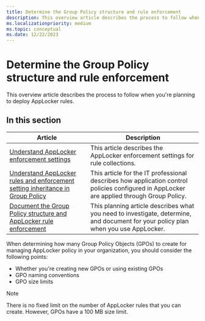 ```yaml
---
title: Determine the Group Policy structure and rule enforcement
description: This overview article describes the process to follow when you're planning to deploy AppLocker rules.
ms.localizationpriority: medium
ms.topic: conceptual
ms.date: 12/22/2023
---
```


# Determine the Group Policy structure and rule enforcement

This overview article describes the process to follow when you're planning to deploy AppLocker rules.

## In this section

| Article | Description |
| --- | --- |
| [Understand AppLocker enforcement settings](understand-applocker-enforcement-settings.md) | This article describes the AppLocker enforcement settings for rule collections. |
| [Understand AppLocker rules and enforcement setting inheritance in Group Policy](understand-applocker-rules-and-enforcement-setting-inheritance-in-group-policy.md) | This article for the IT professional describes how application control policies configured in AppLocker are applied through Group Policy.|
| [Document the Group Policy structure and AppLocker rule enforcement](document-group-policy-structure-and-applocker-rule-enforcement.md) | This planning article describes what you need to investigate, determine, and document for your policy plan when you use AppLocker. |

When determining how many Group Policy Objects (GPOs) to create for managing AppLocker policy in your organization, you should consider the following points:

- Whether you're creating new GPOs or using existing GPOs
- GPO naming conventions
- GPO size limits

> [!NOTE]
> There is no fixed limit on the number of AppLocker rules that you can create. However, GPOs have a 100 MB size limit.
